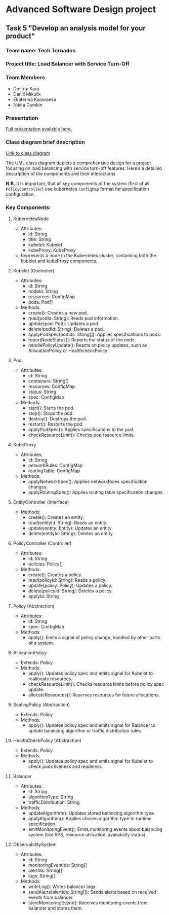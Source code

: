 # Advanced Software Design project

## Task 5 "Develop an analysis model for your product"

### Team name: Tech Tornados

### Project title: Load Balancer with Service Turn-Off

### Team Members

- Dmitriy Kara
- Daniil Mikulik
- Ekaterina Karavaeva
- Nikita Dumkin

### Presentation

[Full presentation available here.](https://docs.google.com/presentation/d/1IM9dfdRrqf3ctPiRqGYi_CoiGYW2Y0KJx1bc-xgqKF8/edit?usp=sharing)

### Class diagram brief description

[Link to class diagram](https://drive.google.com/file/d/1uZnKI4C8L5o2sd2wmaLDSjnipEQ8TWfj/view?usp=sharing)

The UML class diagram depicts a comprehensive design for a project focusing on load balancing with service turn-off features. Here’s a detailed description of the components and their interactions.

**N.B.** It is important, that all key components of the system (first of all `PolicyController`) use kubernetes `ConfigMap` format for specification configuration.

### Key Components:

1. KubernetesNode
   - Attributes:
     - id: String
     - title: String
     - kubelet: Kubelet
     - kubeProxy: KubeProxy
   - Represents a node in the Kubernetes cluster, containing both the kubelet and kubeProxy components.

2. Kubelet (Controller)
   - Attributes:
     - id: String
     - nodeId: String
     - resources: ConfigMap
     - pods: Pod[]
   - Methods:
     - create(): Creates a new pod.
     - read(podId: String): Reads pod information.
     - update(pod: Pod): Updates a pod.
     - delete(podId: String): Deletes a pod.
     - applyPodSpec(podIds: String[]): Applies specifications to pods.
     - reportNodeStatus(): Reports the status of the node.
     - handlePolicyUpdate(): Reacts on ploicy updates, such as AllocationPolicy or HealthcheckPolicy

3. Pod
   - Attributes:
     - id: String
     - containers: String[]
     - resources: ConfigMap
     - status: String
     - spec: ConfigMap
   - Methods:
     - start(): Starts the pod.
     - stop(): Stops the pod.
     - destroy(): Destroys the pod.
     - restart(): Restarts the pod.
     - applyPodSpec(): Applies specifications to the pod.
     - checkResourceLimit(): Checks pod resource limits.

4. KubeProxy
   - Attributes:
     - id: String
     - networkRules: ConfigMap
     - routingTable: ConfigMap
   - Methods:
     - applyNetworkSpec(): Applies networkRules specification changes. 
     - applyRoutingSpec(): Applies routing table specification changes.

5. EntityController (Interface)
   - Methods:
     - create(): Creates an entity.
     - read(entityId: String): Reads an entity.
     - update(entity: Entity): Updates an entity.
     - delete(entityId: String): Deletes an entity.

6. PolicyController (Controller)
   - Attributes:
     - id: String
     - policies: Policy[]
   - Methods:
     - create(): Creates a policy.
     - read(policyId: String): Reads a policy.
     - update(policy: Policy): Updates a policy.
     - delete(policyId: String): Deletes a policy.
     - applyId: String

7. Policy (Abstraction)
   - Attributes:
     - id: String
     - spec: ConfigMap
   - Methods:
     - apply(): Emits a signal of policy change, handled by other parts of a system.

8. AllocationPolicy
   - Extends: Policy
   - Methods:
     - apply(): Updates policy spec and emits signal for Kubelet to reallocate resources.
     - checkResourceLimit(): Checks resource limits before policy spec update.
     - allocateResources(): Reserves resources for future allocations.

9. ScalingPolicy (Abstraction)
   - Extends: Policy
   - Methods:
     - apply(): Updates policy spec and emits signal for Balancer to update balancing algorithm or traffic distribution rules.

10. HealthCheckPolicy (Abstraction)
    - Extends: Policy
    - Methods:
      - apply(): Updates policy spec and emits signal for Kubelet to check pods liveness and readiness.

11. Balancer
    - Attributes:
      - id: String
      - algorithmType: String
      - trafficDistribution: String
    - Methods:
      - updateAlgorithm(): Updates stored balancing algorithm type.
      - applyAlgorithm(): Applies chosen algorithm type to runtime specification.
      - emitMonitoringEvent(): Emits monitoring events about balancing system (like RPS, resource utilization, availability status).

12. ObservabilitySystem
    - Attributes:
      - id: String
      - monitoringEventIds: String[]
      - alertIds: String[]
      - logs: String[]
    - Methods:
      - writeLog(): Writes balancer logs.
      - sendAlerts(alertIds: String[]): Sends alerts based on received events from balancer.
      - storeMonitoringEvent(): Receives monitoring events from balancer and stores them.
